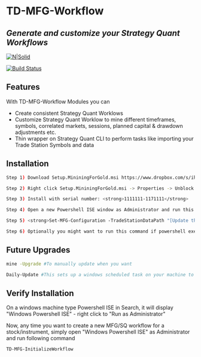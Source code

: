# TD-MFG-Workflow
## _Generate and customize your Strategy Quant Workflows_

[![N|Solid](https://cldup.com/dTxpPi9lDf.thumb.png)](https://nodesource.com/products/nsolid)

[![Build Status](https://travis-ci.org/joemccann/dillinger.svg?branch=master)](https://travis-ci.org/joemccann/dillinger)

## Features

With TD-MFG-Workflow Modules you can

- Create consistent Strategy Quant Worklows
- Customize Strategy Quant Worklow to mine different timeframes, symbols, correlated markets, sessions, planned capital & drawdown adjustments etc.
- Thin wrapper on Strategy Quant CLI to perform tasks like importing your Trade Station Symbols and data

## Installation

```sh
Step 1) Download Setup.MininingForGold.msi https://www.dropbox.com/s/ihgb1rjrtlwq2hn/Setup.MiningForGold.msi?dl=0
```
```sh
Step 2) Right click Setup.MininingForGold.msi -> Properties -> Unblock the msi file
```
```sh
Step 3) Install with serial number: <strong>1111111-1171111</strong>
```
```sh
Step 4) Open a new Powershell ISE window as Administrator and run this command <strong>mine -Upgrade</strong>
```
```sh
Step 5) <strong>Set-MFG-Configuration -TradeStationDataPath "[Update this path where you keep Trade Station CSV files]"</strong>
```
```sh
Step 6) Optionally you might want to run this command if powershell execution is blocked on your machine. <strong>Set-ExecutionPolicy -ExecutionPolicy Unrestricted</strong> # Run this as Admin in Powershell ISE
```

## Future Upgrades

```sh
mine -Upgrade #To manually update when you want
```
```sh
Daily-Update #This sets up a windows scheduled task on your machine to download latest powershell modules daily
```

## Verify Installation

On a windows machine type Powershell ISE in Search, it will display "Windows Powershell ISE" - right click to "Run as Administrator"

Now, any time you want to create a new MFG/SQ workflow for a stock/instrument, simply open "Windows Powershell ISE" as Administrator and run following command 

```sh
TD-MFG-InitializeWorkflow
```
